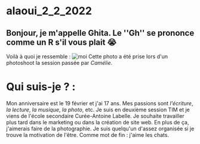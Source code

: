 # alaoui_2_2_2022

## Bonjour, je m'appelle Ghita. Le ''Gh'' se prononce comme un R s'il vous plait 😭
Voilà à quoi je ressemble : 
![moi](https://user-images.githubusercontent.com/93718412/152187730-88b969de-0acd-4ecd-afa9-66bf157e0211.jpg)
Cette photo a été prise lors d'un photoshoot la session passée par *Camélie*. 

# Qui suis-je ? : 
Mon anniversaire est le 19 février et j'ai 17 ans. Mes passions sont *l'écriture*, *la lecture*, *la musique*, *la photo*, etc. Je suis en deuxième session TIM et je viens de l'école secondaire Curée-Antoine Labelle. Je souhaite travailler plus tard dans le marketing ou dans la création de site web. En plus de ça, j'aimerais faire de la photographie. Je suis quelqu'un d'assez organisée si je trouve la motivation de l'être. Comme mot de fin : j'aime les chats.




